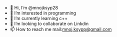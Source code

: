 - 👋 Hi, I’m @mnojksyp28
- 👀 I’m interested in programming
- 🌱 I’m currently learning c++
- 💞️ I’m looking to collaborate on Linkdin
- 📫 How to reach me mail:mnoj.ksypp@gmail.com

<!---
mnojksyp28/mnojksyp28 is a ✨ special ✨ repository because its `README.md` (this file) appears on your GitHub profile.
You can click the Preview link to take a look at your changes.
--->
